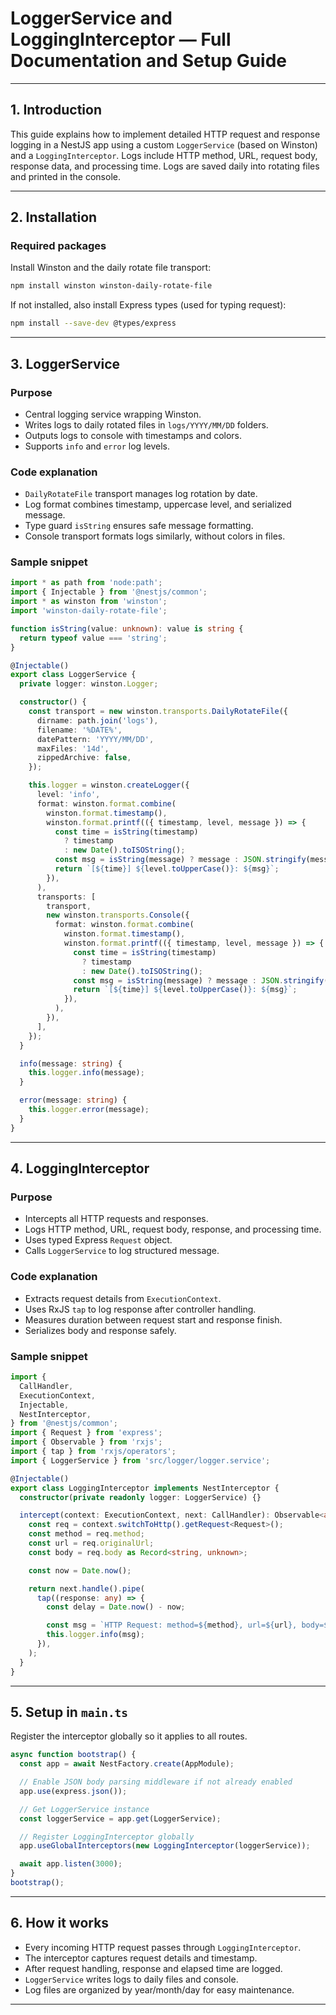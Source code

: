 # LoggerService and LoggingInterceptor — Full Documentation and Setup Guide

---

## 1. Introduction

This guide explains how to implement detailed HTTP request and response logging in a NestJS app using a custom `LoggerService` (based on Winston) and a `LoggingInterceptor`. Logs include HTTP method, URL, request body, response data, and processing time. Logs are saved daily into rotating files and printed in the console.

---

## 2. Installation

### Required packages

Install Winston and the daily rotate file transport:

```bash
npm install winston winston-daily-rotate-file
```

If not installed, also install Express types (used for typing request):

```bash
npm install --save-dev @types/express
```

---

## 3. LoggerService

### Purpose

- Central logging service wrapping Winston.
- Writes logs to daily rotated files in `logs/YYYY/MM/DD` folders.
- Outputs logs to console with timestamps and colors.
- Supports `info` and `error` log levels.

### Code explanation

- `DailyRotateFile` transport manages log rotation by date.
- Log format combines timestamp, uppercase level, and serialized message.
- Type guard `isString` ensures safe message formatting.
- Console transport formats logs similarly, without colors in files.

### Sample snippet

```ts
import * as path from 'node:path';
import { Injectable } from '@nestjs/common';
import * as winston from 'winston';
import 'winston-daily-rotate-file';

function isString(value: unknown): value is string {
  return typeof value === 'string';
}

@Injectable()
export class LoggerService {
  private logger: winston.Logger;

  constructor() {
    const transport = new winston.transports.DailyRotateFile({
      dirname: path.join('logs'),
      filename: '%DATE%',
      datePattern: 'YYYY/MM/DD',
      maxFiles: '14d',
      zippedArchive: false,
    });

    this.logger = winston.createLogger({
      level: 'info',
      format: winston.format.combine(
        winston.format.timestamp(),
        winston.format.printf(({ timestamp, level, message }) => {
          const time = isString(timestamp)
            ? timestamp
            : new Date().toISOString();
          const msg = isString(message) ? message : JSON.stringify(message);
          return `[${time}] ${level.toUpperCase()}: ${msg}`;
        }),
      ),
      transports: [
        transport,
        new winston.transports.Console({
          format: winston.format.combine(
            winston.format.timestamp(),
            winston.format.printf(({ timestamp, level, message }) => {
              const time = isString(timestamp)
                ? timestamp
                : new Date().toISOString();
              const msg = isString(message) ? message : JSON.stringify(message);
              return `[${time}] ${level.toUpperCase()}: ${msg}`;
            }),
          ),
        }),
      ],
    });
  }

  info(message: string) {
    this.logger.info(message);
  }

  error(message: string) {
    this.logger.error(message);
  }
}
```

---

## 4. LoggingInterceptor

### Purpose

- Intercepts all HTTP requests and responses.
- Logs HTTP method, URL, request body, response, and processing time.
- Uses typed Express `Request` object.
- Calls `LoggerService` to log structured message.

### Code explanation

- Extracts request details from `ExecutionContext`.
- Uses RxJS `tap` to log response after controller handling.
- Measures duration between request start and response finish.
- Serializes body and response safely.

### Sample snippet

```ts
import {
  CallHandler,
  ExecutionContext,
  Injectable,
  NestInterceptor,
} from '@nestjs/common';
import { Request } from 'express';
import { Observable } from 'rxjs';
import { tap } from 'rxjs/operators';
import { LoggerService } from 'src/logger/logger.service';

@Injectable()
export class LoggingInterceptor implements NestInterceptor {
  constructor(private readonly logger: LoggerService) {}

  intercept(context: ExecutionContext, next: CallHandler): Observable<any> {
    const req = context.switchToHttp().getRequest<Request>();
    const method = req.method;
    const url = req.originalUrl;
    const body = req.body as Record<string, unknown>;

    const now = Date.now();

    return next.handle().pipe(
      tap((response: any) => {
        const delay = Date.now() - now;

        const msg = `HTTP Request: method=${method}, url=${url}, body=${JSON.stringify(body)}, response=${JSON.stringify(response)}, delay=${delay}ms`;
        this.logger.info(msg);
      }),
    );
  }
}
```

---

## 5. Setup in `main.ts`

Register the interceptor globally so it applies to all routes.

```ts
async function bootstrap() {
  const app = await NestFactory.create(AppModule);

  // Enable JSON body parsing middleware if not already enabled
  app.use(express.json());

  // Get LoggerService instance
  const loggerService = app.get(LoggerService);

  // Register LoggingInterceptor globally
  app.useGlobalInterceptors(new LoggingInterceptor(loggerService));

  await app.listen(3000);
}
bootstrap();
```

---

## 6. How it works

- Every incoming HTTP request passes through `LoggingInterceptor`.
- The interceptor captures request details and timestamp.
- After request handling, response and elapsed time are logged.
- `LoggerService` writes logs to daily files and console.
- Log files are organized by year/month/day for easy maintenance.

---
